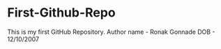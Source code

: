 # First-Github-Repo
This is my first GitHub Repository.
Author name - Ronak Gonnade
DOB - 12/10/2007
